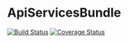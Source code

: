 # ApiServicesBundle

[![Build Status](https://app.travis-ci.com/cobhimself/api-services-bundle.svg?branch=1.0)](https://app.travis-ci.com/cobhimself/api-services-bundle)
[![Coverage Status](https://coveralls.io/repos/github/cobhimself/api-services-bundle/badge.svg?branch=1.0)](https://coveralls.io/github/cobhimself/api-services-bundle?branch=1.0)
